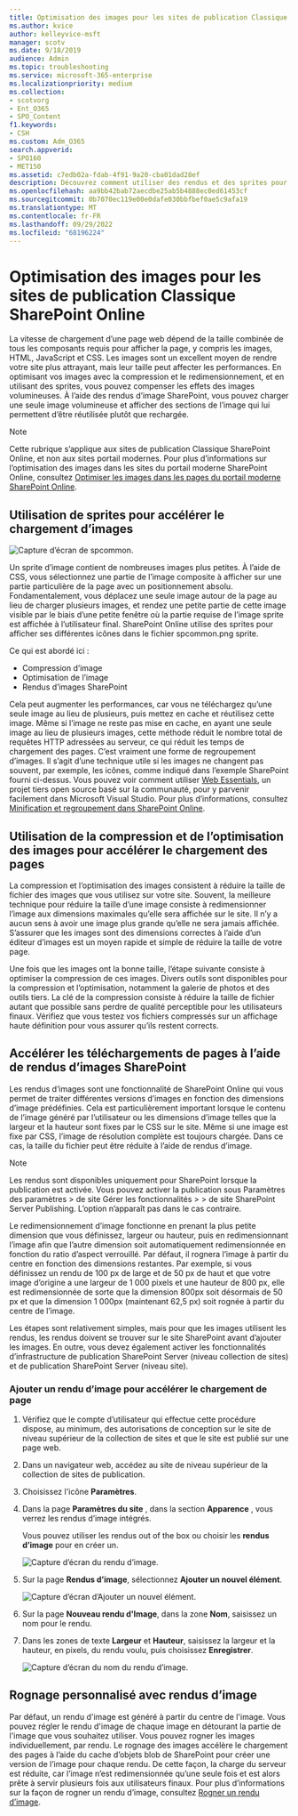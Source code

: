 ```yaml
---
title: Optimisation des images pour les sites de publication Classique SharePoint Online
ms.author: kvice
author: kelleyvice-msft
manager: scotv
ms.date: 9/18/2019
audience: Admin
ms.topic: troubleshooting
ms.service: microsoft-365-enterprise
ms.localizationpriority: medium
ms.collection:
- scotvorg
- Ent_O365
- SPO_Content
f1.keywords:
- CSH
ms.custom: Adm_O365
search.appverid:
- SPO160
- MET150
ms.assetid: c7edb02a-fdab-4f91-9a20-cba01dad28ef
description: Découvrez comment utiliser des rendus et des sprites pour améliorer les performances d’image sur vos sites de publication Classique SharePoint Online.
ms.openlocfilehash: aa9bb42bab72aecdbe25ab5b4888ec0ed61453cf
ms.sourcegitcommit: 0b7070ec119e00e0dafe030bbfbef0ae5c9afa19
ms.translationtype: MT
ms.contentlocale: fr-FR
ms.lasthandoff: 09/29/2022
ms.locfileid: "68196224"
---
```

# <a name="image-optimization-for-sharepoint-online-classic-publishing-sites"></a>Optimisation des images pour les sites de publication Classique SharePoint Online

La vitesse de chargement d’une page web dépend de la taille combinée de tous les composants requis pour afficher la page, y compris les images, HTML, JavaScript et CSS. Les images sont un excellent moyen de rendre votre site plus attrayant, mais leur taille peut affecter les performances. En optimisant vos images avec la compression et le redimensionnement, et en utilisant des sprites, vous pouvez compenser les effets des images volumineuses. À l’aide des rendus d’image SharePoint, vous pouvez charger une seule image volumineuse et afficher des sections de l’image qui lui permettent d’être réutilisée plutôt que rechargée.

>[!NOTE]
>Cette rubrique s’applique aux sites de publication Classique SharePoint Online, et non aux sites portail modernes. Pour plus d’informations sur l’optimisation des images dans les sites du portail moderne SharePoint Online, consultez [Optimiser les images dans les pages du portail moderne SharePoint Online](modern-image-optimization.md).
  
## <a name="using-sprites-to-speed-up-image-loading"></a>Utilisation de sprites pour accélérer le chargement d’images

![Capture d’écran de spcommon.](../media/cc5cdee1-8e54-4537-9a8a-8854f4ee849f.png)

Un sprite d’image contient de nombreuses images plus petites. À l’aide de CSS, vous sélectionnez une partie de l’image composite à afficher sur une partie particulière de la page avec un positionnement absolu. Fondamentalement, vous déplacez une seule image autour de la page au lieu de charger plusieurs images, et rendez une petite partie de cette image visible par le biais d’une petite fenêtre où la partie requise de l’image sprite est affichée à l’utilisateur final. SharePoint Online utilise des sprites pour afficher ses différentes icônes dans le fichier spcommon.png sprite.

Ce qui est abordé ici :
- Compression d’image
- Optimisation de l’image
- Rendus d’images SharePoint
   
Cela peut augmenter les performances, car vous ne téléchargez qu’une seule image au lieu de plusieurs, puis mettez en cache et réutilisez cette image. Même si l’image ne reste pas mise en cache, en ayant une seule image au lieu de plusieurs images, cette méthode réduit le nombre total de requêtes HTTP adressées au serveur, ce qui réduit les temps de chargement des pages. C’est vraiment une forme de regroupement d’images. Il s’agit d’une technique utile si les images ne changent pas souvent, par exemple, les icônes, comme indiqué dans l’exemple SharePoint fourni ci-dessus. Vous pouvez voir comment utiliser [Web Essentials](https://vswebessentials.com/), un projet tiers open source basé sur la communauté, pour y parvenir facilement dans Microsoft Visual Studio. Pour plus d’informations, consultez [Minification et regroupement dans SharePoint Online](./minification-and-bundling-in-sharepoint-online.md).
  
## <a name="using-image-compression-and-optimization-to-speed-up-page-loading"></a>Utilisation de la compression et de l’optimisation des images pour accélérer le chargement des pages

La compression et l’optimisation des images consistent à réduire la taille de fichier des images que vous utilisez sur votre site. Souvent, la meilleure technique pour réduire la taille d’une image consiste à redimensionner l’image aux dimensions maximales qu’elle sera affichée sur le site. Il n’y a aucun sens à avoir une image plus grande qu’elle ne sera jamais affichée. S’assurer que les images sont des dimensions correctes à l’aide d’un éditeur d’images est un moyen rapide et simple de réduire la taille de votre page.
  
Une fois que les images ont la bonne taille, l’étape suivante consiste à optimiser la compression de ces images. Divers outils sont disponibles pour la compression et l’optimisation, notamment la galerie de photos et des outils tiers. La clé de la compression consiste à réduire la taille de fichier autant que possible sans perdre de qualité perceptible pour les utilisateurs finaux. Vérifiez que vous testez vos fichiers compressés sur un affichage haute définition pour vous assurer qu’ils restent corrects.
  
## <a name="speed-up-page-downloads-by-using-sharepoint-image-renditions"></a>Accélérer les téléchargements de pages à l’aide de rendus d’images SharePoint

Les rendus d’images sont une fonctionnalité de SharePoint Online qui vous permet de traiter différentes versions d’images en fonction des dimensions d’image prédéfinies. Cela est particulièrement important lorsque le contenu de l’image généré par l’utilisateur ou les dimensions d’image telles que la largeur et la hauteur sont fixes par le CSS sur le site. Même si une image est fixe par CSS, l’image de résolution complète est toujours chargée. Dans ce cas, la taille du fichier peut être réduite à l’aide de rendus d’image.
  
> [!NOTE]
> Les rendus sont disponibles uniquement pour SharePoint lorsque la publication est activée. Vous pouvez activer la publication sous Paramètres des paramètres \> de site Gérer les fonctionnalités \> \> de site SharePoint Server Publishing. L’option n’apparaît pas dans le cas contraire.
  
Le redimensionnement d’image fonctionne en prenant la plus petite dimension que vous définissez, largeur ou hauteur, puis en redimensionnant l’image afin que l’autre dimension soit automatiquement redimensionnée en fonction du ratio d’aspect verrouillé. Par défaut, il rognera l’image à partir du centre en fonction des dimensions restantes. Par exemple, si vous définissez un rendu de 100 px de large et de 50 px de haut et que votre image d’origine a une largeur de 1 000 pixels et une hauteur de 800 px, elle est redimensionnée de sorte que la dimension 800px soit désormais de 50 px et que la dimension 1 000px (maintenant 62,5 px) soit rognée à partir du centre de l’image.
  
Les étapes sont relativement simples, mais pour que les images utilisent les rendus, les rendus doivent se trouver sur le site SharePoint avant d’ajouter les images. En outre, vous devez également activer les fonctionnalités d’infrastructure de publication SharePoint Server (niveau collection de sites) et de publication SharePoint Server (niveau site).
  
### <a name="add-an-image-rendition-to-speed-up-page-loading"></a>Ajouter un rendu d’image pour accélérer le chargement de page
  
1. Vérifiez que le compte d’utilisateur qui effectue cette procédure dispose, au minimum, des autorisations de conception sur le site de niveau supérieur de la collection de sites et que le site est publié sur une page web.

2. Dans un navigateur web, accédez au site de niveau supérieur de la collection de sites de publication.

3. Choisissez l'icône **Paramètres**.

4. Dans la page **Paramètres du site** , dans la section **Apparence** , vous verrez les rendus d’image intégrés.

    Vous pouvez utiliser les rendus out of the box ou choisir les **rendus d’image** pour en créer un.

    ![Capture d’écran du rendu d’image.](../media/eaae0d53-657d-47ef-b687-65c5167eae4d.PNG)
  
5. Sur la page **Rendus d’image**, sélectionnez **Ajouter un nouvel élément**.

    ![Capture d’écran d’Ajouter un nouvel élément.](../media/8cede22e-52bf-4d9d-99cb-162f2f6ce92b.PNG)
  
6. Sur la page **Nouveau rendu d'Image**, dans la zone **Nom**, saisissez un nom pour le rendu.

7. Dans les zones de texte **Largeur** et **Hauteur**, saisissez la largeur et la hauteur, en pixels, du rendu voulu, puis choisissez **Enregistrer**.

    ![Capture d’écran du nom du rendu d’image.](../media/5a6119ed-c163-40df-a4db-ec629d15607d.PNG)
  
## <a name="custom-cropping-with-image-renditions"></a>Rognage personnalisé avec rendus d’image

Par défaut, un rendu d'image est généré à partir du centre de l'image. Vous pouvez régler le rendu d'image de chaque image en détourant la partie de l'image que vous souhaitez utiliser. Vous pouvez rogner les images individuellement, par rendu. Le rognage des images accélère le chargement des pages à l’aide du cache d’objets blob de SharePoint pour créer une version de l’image pour chaque rendu. De cette façon, la charge du serveur est réduite, car l’image n’est redimensionnée qu’une seule fois et est alors prête à servir plusieurs fois aux utilisateurs finaux. Pour plus d’informations sur la façon de rogner un rendu d’image, consultez [Rogner un rendu d’image](/sharepoint/dev/general-development/sharepoint-design-manager-device-channels).

